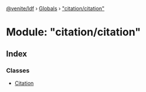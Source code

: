 [@venite/ldf](../README.md) › [Globals](../globals.md) › ["citation/citation"](_citation_citation_.md)

# Module: "citation/citation"

## Index

### Classes

* [Citation](../classes/_citation_citation_.citation.md)
